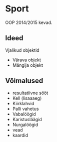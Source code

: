# Sport
OOP 2014/2015 kevad.

## Ideed

Vjalikud objektid
* Värava objekt
* Mängija objekt

## Võimalused
* resultatiivne sööt
* Kell (lisaaaeg)
* Kiirklahvid
* Palli vahetus
* Vabalöögid
* Karistusläägid
* Nurgalöögid
* vead
* kaardid
